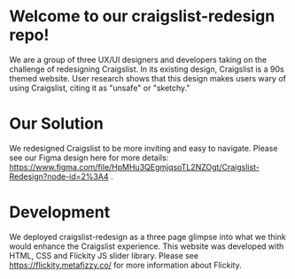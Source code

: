 # Welcome to our craigslist-redesign repo!
We are a group of three UX/UI designers and developers taking on the challenge of redesigning Craigslist. 
In its existing design, Craigslist is a 90s themed website. User research shows that this design makes users wary of using Craigslist, citing it as "unsafe" or "sketchy." 

# Our Solution
We redesigned Craigslist to be more inviting and easy to navigate. Please see our Figma design here for more details: https://www.figma.com/file/HpMHu3QEgmjqsoTL2NZOgt/Craigslist-Redesign?node-id=2%3A4 .

# Development
We deployed craigslist-redesign as a three page glimpse into what we think would enhance the Craigslist experience. This website was developed with HTML, CSS and Flickity JS slider library. Please see https://flickity.metafizzy.co/ for more information about Flickity.

